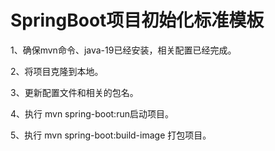 # SpringBoot项目初始化标准模板

1、确保mvn命令、java-19已经安装，相关配置已经完成。 

2、将项目克隆到本地。 

3、更新配置文件和相关的包名。

4、执行 mvn spring-boot:run启动项目。 

5、执行 mvn spring-boot:build-image 打包项目。
